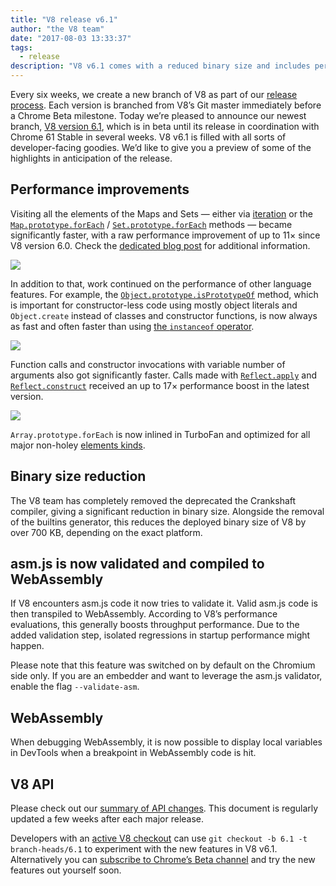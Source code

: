 ```yaml
---
title: "V8 release v6.1"
author: "the V8 team"
date: "2017-08-03 13:33:37"
tags: 
  - release
description: "V8 v6.1 comes with a reduced binary size and includes performance improvements. In addition, asm.js is now validated and compiled to WebAssembly."
---
```

Every six weeks, we create a new branch of V8 as part of our [release process](/docs/release-process). Each version is branched from V8’s Git master immediately before a Chrome Beta milestone. Today we’re pleased to announce our newest branch, [V8 version 6.1](https://chromium.googlesource.com/v8/v8.git/+log/branch-heads/6.1), which is in beta until its release in coordination with Chrome 61 Stable in several weeks. V8 v6.1 is filled with all sorts of developer-facing goodies. We’d like to give you a preview of some of the highlights in anticipation of the release.

<!--truncate-->
## Performance improvements

Visiting all the elements of the Maps and Sets — either via [iteration](http://exploringjs.com/es6/ch_iteration.html) or the [`Map.prototype.forEach`](https://developer.mozilla.org/en-US/docs/Web/JavaScript/Reference/Global_Objects/Map/forEach) / [`Set.prototype.forEach`](https://developer.mozilla.org/en-US/docs/Web/JavaScript/Reference/Global_Objects/Set/forEach) methods — became significantly faster, with a raw performance improvement of up to 11× since V8 version 6.0. Check the [dedicated blog post](https://benediktmeurer.de/2017/07/14/faster-collection-iterators/) for additional information.

![](/_img/v8-release-61/iterating-collections.svg)

In addition to that, work continued on the performance of other language features. For example, the [`Object.prototype.isPrototypeOf`](https://developer.mozilla.org/en-US/docs/Web/JavaScript/Reference/Global_Objects/Object/isPrototypeOf) method, which is important for constructor-less code using mostly object literals and `Object.create` instead of classes and constructor functions, is now always as fast and often faster than using [the `instanceof` operator](https://developer.mozilla.org/en-US/docs/Web/JavaScript/Reference/Operators/instanceof).

![](/_img/v8-release-61/checking-prototype.svg)

Function calls and constructor invocations with variable number of arguments also got significantly faster. Calls made with [`Reflect.apply`](https://developer.mozilla.org/en-US/docs/Web/JavaScript/Reference/Global_Objects/Reflect/apply) and [`Reflect.construct`](https://developer.mozilla.org/en-US/docs/Web/JavaScript/Reference/Global_Objects/Reflect/construct) received an up to 17× performance boost in the latest version.

![](/_img/v8-release-61/call-construct.svg)

`Array.prototype.forEach` is now inlined in TurboFan and optimized for all major non-holey [elements kinds](/blog/elements-kinds).

## Binary size reduction

The V8 team has completely removed the deprecated the Crankshaft compiler, giving a significant reduction in binary size. Alongside the removal of the builtins generator, this reduces the deployed binary size of V8 by over 700 KB, depending on the exact platform.

## asm.js is now validated and compiled to WebAssembly

If V8 encounters asm.js code it now tries to validate it. Valid asm.js code is then transpiled to WebAssembly. According to V8’s performance evaluations, this generally boosts throughput performance. Due to the added validation step, isolated regressions in startup performance might happen.

Please note that this feature was switched on by default on the Chromium side only. If you are an embedder and want to leverage the asm.js validator, enable the flag `--validate-asm`.

## WebAssembly

When debugging WebAssembly, it is now possible to display local variables in DevTools when a breakpoint in WebAssembly code is hit.

## V8 API

Please check out our [summary of API changes](https://docs.google.com/document/d/1g8JFi8T_oAE_7uAri7Njtig7fKaPDfotU6huOa1alds/edit). This document is regularly updated a few weeks after each major release.

Developers with an [active V8 checkout](/docs/source-code#using-git) can use `git checkout -b 6.1 -t branch-heads/6.1` to experiment with the new features in V8 v6.1. Alternatively you can [subscribe to Chrome’s Beta channel](https://www.google.com/chrome/browser/beta.html) and try the new features out yourself soon.
